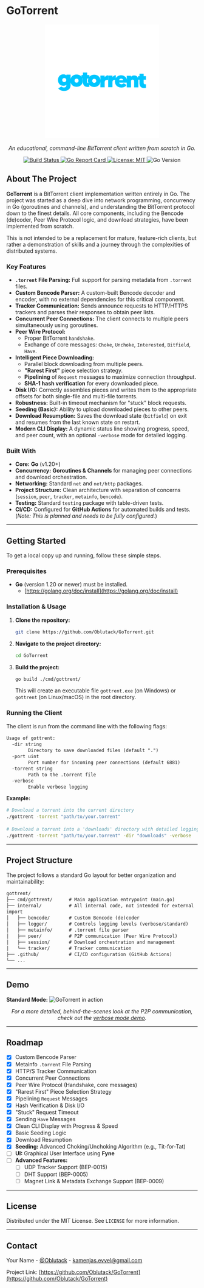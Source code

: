 # GoTorrent
    
<p align="center">
  <!-- Ažurirani link do tvog logo.png fajla u assets folderu -->
  <img src="https://raw.githubusercontent.com/Oblutack/GoTorrent/main/assets/logo.png" alt="GoTorrent Logo" width="300"/>
</p>
<p align="center">
  <em>An educational, command-line BitTorrent client written from scratch in Go.</em>
</p>
<p align="center">
    <!-- Linkovi za bedževe su već bili ispravni, samo potvrđujemo -->
    <a href="https://github.com/Oblutack/GoTorrent/actions/workflows/go.yml">
        <img src="https://github.com/Oblutack/GoTorrent/actions/workflows/go.yml/badge.svg" alt="Build Status">
    </a>
    <a href="https://goreportcard.com/report/github.com/Oblutack/GoTorrent">
        <img src="https://goreportcard.com/badge/github.com/Oblutack/GoTorrent" alt="Go Report Card">
    </a>
    <a href="https://github.com/Oblutack/GoTorrent/blob/main/LICENSE">
        <img src="https://img.shields.io/badge/License-MIT-blue.svg" alt="License: MIT">
    </a>
    <img src="https://img.shields.io/badge/Go-1.20%2B-blue.svg" alt="Go Version">
</p>

## About The Project

**GoTorrent** is a BitTorrent client implementation written entirely in Go. The project was started as a deep dive into network programming, concurrency in Go (goroutines and channels), and understanding the BitTorrent protocol down to the finest details. All core components, including the Bencode (de)coder, Peer Wire Protocol logic, and download strategies, have been implemented from scratch.

This is not intended to be a replacement for mature, feature-rich clients, but rather a demonstration of skills and a journey through the complexities of distributed systems.

### Key Features

-   **`.torrent` File Parsing:** Full support for parsing metadata from `.torrent` files.
-   **Custom Bencode Parser:** A custom-built Bencode decoder and encoder, with no external dependencies for this critical component.
-   **Tracker Communication:** Sends announce requests to HTTP/HTTPS trackers and parses their responses to obtain peer lists.
-   **Concurrent Peer Connections:** The client connects to multiple peers simultaneously using goroutines.
-   **Peer Wire Protocol:**
    -   Proper BitTorrent `handshake`.
    -   Exchange of core messages: `Choke`, `Unchoke`, `Interested`, `Bitfield`, `Have`.
-   **Intelligent Piece Downloading:**
    -   Parallel block downloading from multiple peers.
    -   **"Rarest First"** piece selection strategy.
    -   **Pipelining** of `Request` messages to maximize connection throughput.
    -   **SHA-1 hash verification** for every downloaded piece.
-   **Disk I/O:** Correctly assembles pieces and writes them to the appropriate offsets for both single-file and multi-file torrents.
-   **Robustness:** Built-in timeout mechanism for "stuck" block requests.
-   **Seeding (Basic):** Ability to upload downloaded pieces to other peers.
-   **Download Resumption:** Saves the download state (`bitfield`) on exit and resumes from the last known state on restart.
-   **Modern CLI Display:** A dynamic status line showing progress, speed, and peer count, with an optional `-verbose` mode for detailed logging.

### Built With

-   **Core:** **Go** (v1.20+)
-   **Concurrency:** **Goroutines & Channels** for managing peer connections and download orchestration.
-   **Networking:** Standard `net` and `net/http` packages.
-   **Project Structure:** Clean architecture with separation of concerns (`session`, `peer`, `tracker`, `metainfo`, `bencode`).
-   **Testing:** Standard `testing` package with table-driven tests.
-   **CI/CD:** Configured for **GitHub Actions** for automated builds and tests. (*Note: This is planned and needs to be fully configured.*)

---

## Getting Started

To get a local copy up and running, follow these simple steps.

### Prerequisites

-   **Go** (version 1.20 or newer) must be installed.
    -   [https://golang.org/doc/install](https://golang.org/doc/install)

### Installation & Usage

1.  **Clone the repository:**
    ```sh
    git clone https://github.com/Oblutack/GoTorrent.git
    ```

2.  **Navigate to the project directory:**
    ```sh
    cd GoTorrent
    ```

3.  **Build the project:**
    ```sh
    go build ./cmd/gottrent/
    ```
    This will create an executable file `gottrent.exe` (on Windows) or `gottrent` (on Linux/macOS) in the root directory.

### Running the Client

The client is run from the command line with the following flags:

```
Usage of gottrent:
  -dir string
        Directory to save downloaded files (default ".")
  -port uint
        Port number for incoming peer connections (default 6881)
  -torrent string
        Path to the .torrent file
  -verbose
        Enable verbose logging
```

**Example:**
```sh
# Download a torrent into the current directory
./gottrent -torrent "path/to/your.torrent"

# Download a torrent into a 'downloads' directory with detailed logging
./gottrent -torrent "path/to/your.torrent" -dir "downloads" -verbose
```

---

## Project Structure

The project follows a standard Go layout for better organization and maintainability:

```
gottrent/
├── cmd/gottrent/      # Main application entrypoint (main.go)
├── internal/          # All internal code, not intended for external import
│   ├── bencode/       # Custom Bencode (de)coder
│   ├── logger/        # Controls logging levels (verbose/standard)
│   ├── metainfo/      # .torrent file parser
│   ├── peer/          # P2P communication (Peer Wire Protocol)
│   ├── session/       # Download orchestration and management
│   └── tracker/       # Tracker communication
├── .github/           # CI/CD configuration (GitHub Actions)
└── ...
```

---

## Demo

**Standard Mode:**
![GoTorrent in action](assets/demo.gif)

<p align="center">
  <em>For a more detailed, behind-the-scenes look at the P2P communication, check out the <a href="assets/demo-verbose.gif">verbose mode demo</a>.</em>
</p>

---
## Roadmap

-   [x] Custom Bencode Parser
-   [x] Metainfo `.torrent` File Parsing
-   [x] HTTP/S Tracker Communication
-   [x] Concurrent Peer Connections
-   [x] Peer Wire Protocol (Handshake, core messages)
-   [x] "Rarest First" Piece Selection Strategy
-   [x] Pipelining `Request` Messages
-   [x] Hash Verification & Disk I/O
-   [x] "Stuck" Request Timeout
-   [x] Sending `Have` Messages
-   [x] Clean CLI Display with Progress & Speed
-   [x] Basic Seeding Logic
-   [x] Download Resumption
-   [x] **Seeding:** Advanced Choking/Unchoking Algorithm (e.g., Tit-for-Tat)
-   [ ] **UI:** Graphical User Interface using **Fyne**
-   [ ] **Advanced Features:**
    -   [ ] UDP Tracker Support (BEP-0015)
    -   [ ] DHT Support (BEP-0005)
    -   [ ] Magnet Link & Metadata Exchange Support (BEP-0009)

---

## License

Distributed under the MIT License. See `LICENSE` for more information.

---

## Contact

Your Name - [@Oblutack](https://github.com/Oblutack) - kamenjas.evvel@gmail.com

Project Link: [https://github.com/Oblutack/GoTorrent](https://github.com/Oblutack/GoTorrent)
